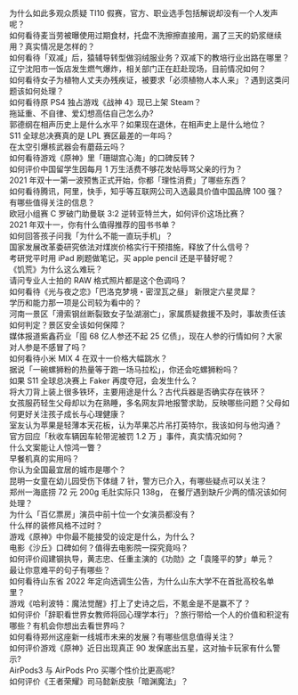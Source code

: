 为什么如此多观众质疑 TI10 假赛，官方、职业选手包括解说却没有一个人发声呢？  
如何看待麦当劳被曝使用过期食材，托盘不洗擦擦直接用，漏了三天的奶浆继续用？真实情况是怎样的？  
如何看待「双减」后，猿辅导转型做羽绒服业务？双减下的教培行业出路在哪里？  
辽宁沈阳市一饭店发生燃气爆炸，相关部门正在赶赴现场，目前情况如何？  
如何看待女子为植物人丈夫办残疾证，被要求「必须植物人本人来」？遇到这类问题该如何处理？  
如何看待原 PS4 独占游戏《战神 4》现已上架 Steam？  
拖延重、不自律、爱幻想高估自己怎么办?  
郭德纲在相声历史上是什么水平？如果现在退休，在相声史上是什么地位？  
S11 全球总决赛真的是 LPL 赛区最差的一年吗？  
在太空引爆核武器会有蘑菇云吗？  
如何看待游戏《原神》里「珊瑚宫心海」的口碑反转？  
如何评价中国留学生因每月 1 万生活费不够花发帖辱骂父亲的行为？  
2021 年双十一第一波预售正式开始，你都「理性消费」了哪些东西？  
如何看待腾讯，阿里，快手，知乎等互联网公司入选最具价值中国品牌 100 强？有哪些值得关注的信息？  
欧冠小组赛 C 罗破门助曼联 3:2 逆转亚特兰大，如何评价这场比赛？  
2021 年双十一，你有什么值得推荐的囤书书单？  
如何回答孩子问我「为什么不能一直玩手机」？  
国家发展改革委研究依法对煤炭价格实行干预措施，释放了什么信号？  
考研党平时用 iPad 刷题做笔记，买 apple pencil 还是平替好呢？  
《饥荒》为什么这么难玩？  
请问专业人士拍的 RAW 格式照片都是这个色调吗？  
如何看待《光与夜之恋》「巴洛克梦境・密涅瓦之昼」 新限定六星灵犀？  
学历和能力那一项是公司较为看中的？  
河南一景区「滑索钢丝断裂致女子坠湖溺亡」，家属质疑救援不及时，事故责任该如何判定？景区安全该如何保障？  
媒体报道紫鑫药业「囤 68 亿人参还不起 25 亿债」，现在人参的行情如何？大家对人参是不感冒了吗？  
如何看待小米 MIX 4 在双十一价格大幅跳水？  
据说「一碗螺狮粉的热量等于跑一场马拉松」，你还会吃螺狮粉吗？  
如果 S11 全球总决赛上 Faker 再度夺冠，会发生什么？  
将大刀背上装上很多铁环，主要用途是什么？古代兵器是否确实存在铁环？  
女孩服药轻生父母却以为在熟睡，多名网友异地报警求助，反映哪些问题？父母如何更好关注孩子成长与心理健康？  
室友认为苹果是轻薄本天花板，认为苹果芯片吊打英特尔，我该如何与他沟通？  
官方回应「秋收车辆因车轮带泥被罚 1.2 万 」事件，真实情况如何？  
什么文案能让人惊鸿一瞥？  
早餐机真的实用吗？  
你认为全国最宜居的城市是哪个？  
昆明一女童在幼儿园受伤下体缝 7 针，警方已介入，有哪些疑点可以关注？  
郑州一海底捞 72 元 200g 毛肚实际只 138g， 在餐厅遇到缺斤少两的情况该如何处理？  
为什么「百亿票房」演员中前十位一个女演员都没有？  
什么样的装修风格不过时？  
游戏《原神》中你最不能接受的设定是什么，为什么？  
电影《沙丘》口碑如何？值得去电影院一探究竟吗？  
如何评价阎建钢执导，黄志忠、任重主演的《功勋》之「袁隆平的梦」单元？  
最让你意难平的句子有哪些？  
如何看待山东省 2022 年定向选调生公告，为什么山东大学不在首批高校名单里？  
游戏《哈利波特：魔法觉醒》打上了史诗之后，不氪金是不是赢不了？  
如何评价「辞职看世界女教师将回心理学本行」？旅行带给一个人的价值和积淀有哪些？有机会你想出去看世界吗？  
如何看待郑州这座新一线城市未来的发展？有哪些信息值得关注？  
如何评价游戏《原神》近日出现真正 90 发保底出五星，这对抽卡玩家有什么警示?  
AirPods3 与 AirPods Pro 买哪个性价比更高呢?  
如何评价《王者荣耀》司马懿新皮肤「暗渊魔法」？  
